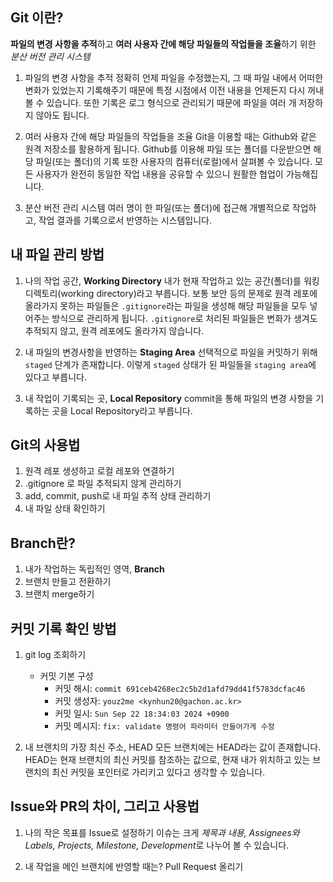 ## Git 이란?
**파일의 변경 사항을 추적**하고 **여러 사용자 간에 해당 파일들의 작업들을 조율**하기 위한 *분산 버전 관리 시스템*
1. 파일의 변경 사항을 추적
정확히 언제 파일을 수정했는지, 그 때 파일 내에서 어떠한 변화가 있었는지 기록해주기 때문에 특정 시점에서 이전 내용을 언제든지 다시 꺼내볼 수 있습니다. 또한 기록은 로그 형식으로 관리되기 때문에 파일을 여러 개 저장하지 않아도 됩니다.

2. 여러 사용자 간에 해당 파일들의 작업들을 조율
Git을 이용할 때는 Github와 같은 원격 저장소를 활용하게 됩니다. Github를 이용해 파일 또는 폴더를 다운받으면 해당 파일(또는 폴더)의 기록 또한 사용자의 컴퓨터(로컬)에서 살펴볼 수 있습니다. 모든 사용자가 완전히 동일한 작업 내용을 공유할 수 있으니 원활한 협업이 가능해집니다.

3. 분산 버전 관리 시스템
여러 명이 한 파일(또는 폴더)에 접근해 개별적으로 작업하고, 작업 결과를 기록으로서 반영하는 시스템입니다.

## 내 파일 관리 방법
1. 나의 작업 공간, **Working Directory**
내가 현재 작업하고 있는 공간(폴더)를 워킹 디렉토리(working directory)라고 부릅니다.
보통 보안 등의 문제로 원격 레포에 올라가지 못하는 파일들은 `.gitignore`라는 파일을 생성해 해당 파일들을 모두 넣어주는 방식으로 관리하게 됩니다. `.gitignore`로 처리된 파일들은 변화가 생겨도 추적되지 않고, 원격 레포에도 올라가지 않습니다.

2. 내 파일의 변경사항을 반영하는 **Staging Area**
선택적으로 파일을 커밋하기 위해 `staged` 단계가 존재합니다. 이렇게 `staged` 상태가 된 파일들을 `staging area`에 있다고 부릅니다.

3. 내 작업이 기록되는 곳, **Local Repository**
commit을 통해 파일의 변경 사항을 기록하는 곳을 Local Repository라고 부릅니다. 

## Git의 사용법
1. 원격 레포 생성하고 로컬 레포와 연결하기
2. .gitignore 로 파일 추적되지 않게 관리하기
3. add, commit, push로 내 파일 추적 상태 관리하기
4. 내 파일 상태 확인하기

## Branch란?
1. 내가 작업하는 독립적인 영역, **Branch**
2. 브랜치 만들고 전환하기
3. 브랜치 merge하기

## 커밋 기록 확인 방법
1. git log 조회하기
    - 커밋 기본 구성
        - 커밋 해시: `commit 691ceb4268ec2c5b2d1afd79dd41f5783dcfac46`
        - 커밋 생성자: `youz2me <kynhun20@gachon.ac.kr>`
        - 커밋 일시: `Sun Sep 22 18:34:03 2024 +0900`
        - 커밋 메시지: `fix: validate 명령어 파라미터 안들어가게 수정`

2. 내 브랜치의 가장 최신 주소, HEAD
모든 브랜치에는 HEAD라는 값이 존재합니다. HEAD는 현재 브랜치의 최신 커밋를 참조하는 값으로, 현재 내가 위치하고 있는 브랜치의 최신 커밋을 포인터로 가리키고 있다고 생각할 수 있습니다.

## Issue와 PR의 차이, 그리고 사용법
1. 나의 작은 목표를 Issue로 설정하기
이슈는 크게 *제목과 내용, Assignees와 Labels, Projects, Milestone, Development*로 나누어 볼 수 있습니다.

2. 내 작업을 메인 브랜치에 반영할 때는? Pull Request 올리기